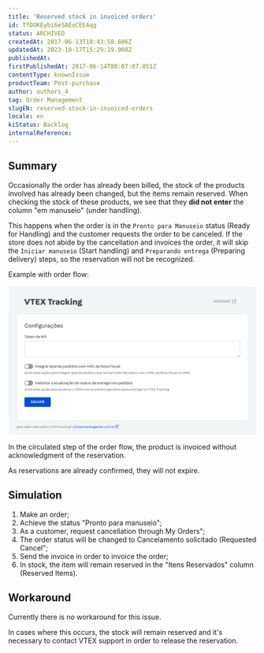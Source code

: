 ```yaml
---
title: 'Reserved stock in invoiced orders'
id: TfDOKEybi6eSAEoCEEAqg
status: ARCHIVED
createdAt: 2017-06-13T18:43:58.606Z
updatedAt: 2023-10-17T15:29:19.908Z
publishedAt: 
firstPublishedAt: 2017-06-14T00:07:07.051Z
contentType: knownIssue
productTeam: Post-purchase
author: authors_4
tag: Order Management
slugEN: reserved-stock-in-invoiced-orders
locale: en
kiStatus: Backlog
internalReference: 
---
```


## Summary

Occasionally the order has already been billed, the stock of the products involved has already been changed, but the items remain reserved. When checking the stock of these products, we see that they **did not enter** the column "em manuseio" (under handling).

This happens when the order is in the `Pronto para Manuseio` status (Ready for Handling) and the customer requests the order to be canceled. If the store does not abide by the cancellation and invoices the order, it will skip the `Iniciar manuseio` (Start handling) and `Preparando entrega` (Preparing delivery) steps, so the reservation will not be recognized.

Example with order flow:

![2017-06-13 182850](https://raw.githubusercontent.com/vtexdocs/help-center-content/refs/heads/main/_1.jpg)

In the circulated step of the order flow, the product is invoiced without acknowledgment of the reservation.

As reservations are already confirmed, they will not expire.

## Simulation

1. Make an order;
2. Achieve the status "Pronto para manuseio";
3. As a customer, request cancellation through My Orders";
4. The order status will be changed to Cancelamento solicitado (Requested Cancel";
5. Send the invoice in order to invoice the order;
6. In stock, the item will remain reserved in the "Itens Reservados" column (Reserved Items).

## Workaround

Currently there is no workaround for this issue.

In cases where this occurs, the stock will remain reserved and it's necessary to contact VTEX support in order to release the reservation.

